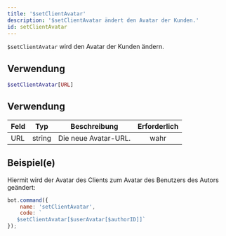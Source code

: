 ```yaml
---
title: '$setClientAvatar'
description: '$setClientAvatar ändert den Avatar der Kunden.'
id: setClientAvatar
---
```


`$setClientAvatar` wird den Avatar der Kunden ändern.

## Verwendung

```php
$setClientAvatar[URL]
```

## Verwendung

| Feld | Typ    | Beschreibung         | Erforderlich |
| ---- | ------ | -------------------- |:------------:|
| URL  | string | Die neue Avatar-URL. |     wahr     |

## Beispiel(e)

Hiermit wird der Avatar des Clients zum Avatar des Benutzers des Autors geändert:

```javascript
bot.command({
    name: 'setClientAvatar',
    code: `
   $setClientAvatar[$userAvatar[$authorID]]`
});
```